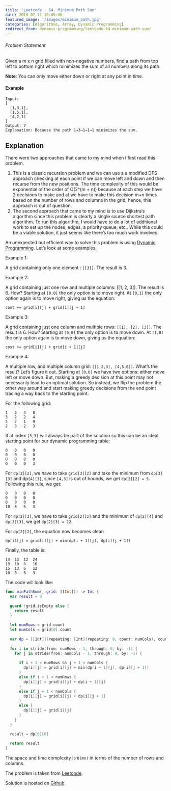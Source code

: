 ```yaml
---
title: 'Leetcode - 64. Minimum Path Sum'
date: 2018-07-11 10:00:00
featured_image: '/images/minimum_path.jpg'
categories: [Algorithms, Array, Dynamic Programming]
redirect_from: dynamic-programming/leetcode-64-minimum-path-sum/
---
```


###### Problem Statement
Given a m x n grid filled with non-negative numbers, find a path from top left to bottom right which minimizes the sum of all numbers along its path.

**Note**: You can only move either down or right at any point in time.

#### Example
```
Input:
[
  [1,3,1],
  [1,5,1],
  [4,2,1]
]
Output: 7
Explanation: Because the path 1→3→1→1→1 minimizes the sum.
```

## Explanation

There were two approaches that came to my mind when I first read this problem.

1. This is a classic recursion problem and we can use a a modified DFS approach checking at each point if we can move left and down and then recurse from the new positions. The time complexity of this would be exponential of the order of O(2^(m + n)) because at each step we have 2 decisions to make and at we have to make this decision m+n times based on the number of rows and columns in the grid; hence, this approach is out of question.
2. The second approach that came to my mind is to use Dijkstra‘s algorithm since this problem is clearly a single source shortest path algorithm. To run this algorithm, I would have to do a lot of additional work to set up the nodes, edges, a priority queue, etc.. While this could be a viable solution, it just seems like there’s too much work involved.

An unexpected but efficient way to solve this problem is using [Dynamic Programming](https://en.wikipedia.org/wiki/Dynamic_programming). Let’s look at some examples.

Example 1:

A grid containing only one element : `[[3]]`. The result is 3.

Example 2:

A grid containing just one row and multiple columns: [[1, 2, 3]]. The result is 6. How? Starting at `[0,0]` the only option is to move right. At `[0,1]` the only option again is to move right, giving us the equation:

`cost += grid[i][j] + grid[i][j + 1]`

Example 3:

A grid containing just one column and multiple rows: `[[1], [2], [3]]`. The result is 6. How? Starting at `[0,0]` the only option is to move down. At `[1,0]` the only option again is to move down, giving us the equation:

`cost += grid[i][j] + grid[i + 1][j]`

Example 4:

A multiple row, and multiple column grid: `[[1,2,3], [4,5,6]]`. What’s the result? Let’s figure it out. Starting at `[0,0]` we have two options: either move left or move down. But, making a greedy decision at this point may not necessarily lead to an optimal solution. So instead, we flip the problem the other way around and start making greedy decisions from the end point tracing a way back to the starting point.

For the following grid:

```
1	3	4	8
3	2	2	4
5	7	1	9
2	3	2	3
```

3 at index `[3,3]` will always be part of the solution so this can be an ideal starting point for our dynamic programming table:

```
0	0	0	0
0	0	0	0
0	0	0	0
0	0	0	3
```

For `dp[3][2]`, we have to take `grid[3][2]` and take the minimum from `dp[3][3]` and dp`[4][3]`, since `[4,3]` is out of bounds, we get `dp[3][2] = 5`. Following this rule, we get:

```
0	0	0	0
0	0	0	0
0	0	0	0
10	8	5	3
```

For `dp[2][3]`, we have to take `grid[2][3]` and the minimum of `dp[2][4]` and `dp[3][3]`, we get `dp[2][3] = 12`.

For `dp[2][2]`, the equation now becomes clear:

`dp[i][j] = grid[i][j] + min(dp[i + 1][j], dp[i][j + 1])`

Finally, the table is:

```
14	13	12	24
13	10	8	16
15	13	6	12
10	8	5	3
```

The code will look like:

```swift
func minPathSum(_ grid: [[Int]]) -> Int {
  var result = 0
  
  guard !grid.isEmpty else {
    return result
  }
  
  let numRows = grid.count
  let numCols = grid[0].count
  
  var dp = [[Int]](repeating: [Int](repeating: 0, count: numCols), count: numRows)
  
  for i in stride(from: numRows - 1, through: 0, by: -1) {
    for j in stride(from: numCols - 1, through: 0, by: -1) {
      
      if i + 1 < numRows && j + 1 < numCols {
        dp[i][j] = grid[i][j] + min(dp[i + 1][j], dp[i][j + 1])
      }
      else if i + 1 < numRows {
        dp[i][j] = grid[i][j] + dp[i + 1][j]
      }
      else if j + 1 < numCols {
        dp[i][j] = grid[i][j] + dp[i][j + 1]
      }
      else {
        dp[i][j] = grid[i][j]
      }
    }
  }
  
  result = dp[0][0]
  
  return result
}
```

The space and time complexity is `O(mn)` in terms of the number of rows and columns.

The problem is taken from [Leetcode](https://leetcode.com/problems/minimum-path-sum/).

Solution is hosted on [Github](https://github.com/mohitathwani/SwiftCodingChallenges/blob/master/minimumPathSum/MinimumPathSum.playground/Contents.swift).